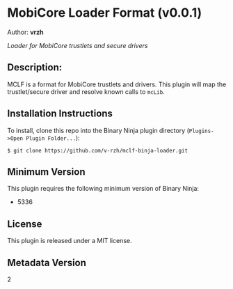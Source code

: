 # MobiCore Loader Format (v0.0.1)
Author: **vrzh**

_Loader for MobiCore trustlets and secure drivers_

## Description:
MCLF is a format for MobiCore trustlets and drivers. This plugin will map the trustlet/secure driver and resolve known calls to `mcLib`. 

## Installation Instructions
To install, clone this repo into the Binary Ninja plugin directory (`Plugins->Open Plugin Folder...`):

`$ git clone https://github.com/v-rzh/mclf-binja-loader.git`

## Minimum Version

This plugin requires the following minimum version of Binary Ninja:

* 5336

## License

This plugin is released under a MIT license.
## Metadata Version

2
